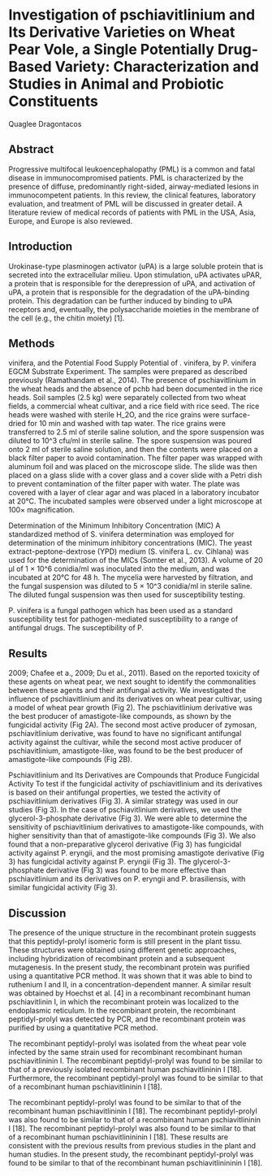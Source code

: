 # Investigation of pschiavitlinium and Its Derivative Varieties on Wheat Pear Vole, a Single Potentially Drug-Based Variety: Characterization and Studies in Animal and Probiotic Constituents
Quaglee Dragontacos


## Abstract
Progressive multifocal leukoencephalopathy (PML) is a common and fatal disease in immunocompromised patients. PML is characterized by the presence of diffuse, predominantly right-sided, airway-mediated lesions in immunocompetent patients. In this review, the clinical features, laboratory evaluation, and treatment of PML will be discussed in greater detail. A literature review of medical records of patients with PML in the USA, Asia, Europe, and Europe is also reviewed.


## Introduction
Urokinase-type plasminogen activator (uPA) is a large soluble protein that is secreted into the extracellular milieu. Upon stimulation, uPA activates uPAR, a protein that is responsible for the derepression of uPA, and activation of uPA, a protein that is responsible for the degradation of the uPA-binding protein. This degradation can be further induced by binding to uPA receptors and, eventually, the polysaccharide moieties in the membrane of the cell (e.g., the chitin moiety) [1].


## Methods
vinifera, and the Potential Food Supply Potential of . vinifera, by P. vinifera EGCM Substrate Experiment. The samples were prepared as described previously (Ramathandam et al., 2014). The presence of pschiavitlinium in the wheat heads and the absence of pchb had been documented in the rice heads. Soil samples (2.5 kg) were separately collected from two wheat fields, a commercial wheat cultivar, and a rice field with rice seed. The rice heads were washed with sterile H_2O, and the rice grains were surface-dried for 10 min and washed with tap water. The rice grains were transferred to 2.5 ml of sterile saline solution, and the spore suspension was diluted to 10^3 cfu/ml in sterile saline. The spore suspension was poured onto 2 ml of sterile saline solution, and then the contents were placed on a black filter paper to avoid contamination. The filter paper was wrapped with aluminum foil and was placed on the microscope slide. The slide was then placed on a glass slide with a cover glass and a cover slide with a Petri dish to prevent contamination of the filter paper with water. The plate was covered with a layer of clear agar and was placed in a laboratory incubator at 20°C. The incubated samples were observed under a light microscope at 100× magnification.

Determination of the Minimum Inhibitory Concentration (MIC)
A standardized method of S. vinifera determination was employed for determination of the minimum inhibitory concentrations (MIC). The yeast extract-peptone-dextrose (YPD) medium (S. vinifera L. cv. Cihlana) was used for the determination of the MICs (Somter et al., 2013). A volume of 20 µl of 1 × 10^6 conidia/ml was inoculated into the medium, and was incubated at 20°C for 48 h. The mycelia were harvested by filtration, and the fungal suspension was diluted to 5 × 10^3 conidia/ml in sterile saline. The diluted fungal suspension was then used for susceptibility testing.

P. vinifera is a fungal pathogen which has been used as a standard susceptibility test for pathogen-mediated susceptibility to a range of antifungal drugs. The susceptibility of P.


## Results
 2009; Chafee et a., 2009; Du et al., 2011). Based on the reported toxicity of these agents on wheat pear, we next sought to identify the commonalities between these agents and their antifungal activity. We investigated the influence of pschiavitlinium and its derivatives on wheat pear cultivar, using a model of wheat pear growth (Fig 2). The pschiavitlinium derivative was the best producer of amastigote-like compounds, as shown by the fungicidal activity (Fig 2A). The second most active producer of zymosan, pschiavitlinium derivative, was found to have no significant antifungal activity against the cultivar, while the second most active producer of pschiavitlinium, amastigote-like, was found to be the best producer of amastigote-like compounds (Fig 2B).

Pschiavitlinium and Its Derivatives are Compounds that Produce Fungicidal Activity
To test if the fungicidal activity of pschiavitlinium and its derivatives is based on their antifungal properties, we tested the activity of pschiavitlinium derivatives (Fig 3). A similar strategy was used in our studies (Fig 3). In the case of pschiavitlinium derivatives, we used the glycerol-3-phosphate derivative (Fig 3). We were able to determine the sensitivity of pschiavitlinium derivatives to amastigote-like compounds, with higher sensitivity than that of amastigote-like compounds (Fig 3). We also found that a non-preparative glycerol derivative (Fig 3) has fungicidal activity against P. eryngii, and the most promising amastigote derivative (Fig 3) has fungicidal activity against P. eryngii (Fig 3). The glycerol-3-phosphate derivative (Fig 3) was found to be more effective than pschiavitlinium and its derivatives on P. eryngii and P. brasiliensis, with similar fungicidal activity (Fig 3).


## Discussion
The presence of the unique structure in the recombinant protein suggests that this peptidyl-prolyl isomeric form is still present in the plant tissu. These structures were obtained using different genetic approaches, including hybridization of recombinant protein and a subsequent mutagenesis. In the present study, the recombinant protein was purified using a quantitative PCR method. It was shown that it was able to bind to ruthenium I and II, in a concentration-dependent manner. A similar result was obtained by Hoechst et al. [4] in a recombinant recombinant human pschiavitlinin I, in which the recombinant protein was localized to the endoplasmic reticulum. In the recombinant protein, the recombinant peptidyl-prolyl was detected by PCR, and the recombinant protein was purified by using a quantitative PCR method.

The recombinant peptidyl-prolyl was isolated from the wheat pear vole infected by the same strain used for recombinant recombinant human pschiavitlininin I. The recombinant peptidyl-prolyl was found to be similar to that of a previously isolated recombinant human pschiavitlininin I [18]. Furthermore, the recombinant peptidyl-prolyl was found to be similar to that of a recombinant human pschiavitlininin I [18].

The recombinant peptidyl-prolyl was found to be similar to that of the recombinant human pschiavitlininin I [18]. The recombinant peptidyl-prolyl was also found to be similar to that of a recombinant human pschiavitlininin I [18]. The recombinant peptidyl-prolyl was also found to be similar to that of a recombinant human pschiavitlinininin I [18]. These results are consistent with the previous results from previous studies in the plant and human studies. In the present study, the recombinant peptidyl-prolyl was found to be similar to that of the recombinant human pschiavitlinininin I [18].
